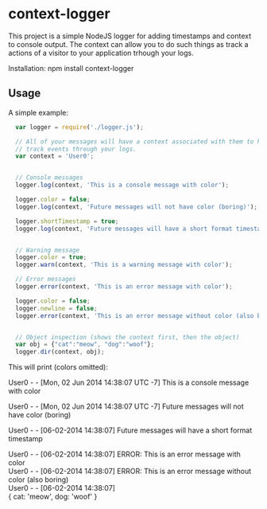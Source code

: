 context-logger
==============

This project is a simple NodeJS logger for adding timestamps and context to 
console output. The context can allow you to do such things as track a actions 
of a visitor to your application trhough your logs.

Installation:
  npm install context-logger


Usage
-----

A simple example:

```js
  var logger = require('./logger.js');

  // All of your messages will have a context associated with them to help
  // track events through your logs.
  var context = 'User0';


  // Console messages
  logger.log(context, 'This is a console message with color');

  logger.color = false;
  logger.log(context, 'Future messages will not have color (boring)');

  logger.shortTimestamp = true;
  logger.log(context, 'Future messages will have a short format timestamp');


  // Warning message
  logger.color = true;
  logger.warn(context, 'This is a warning message with color');

  // Error messages
  logger.error(context, 'This is an error message with color');

  logger.color = false;
  logger.newline = false;
  logger.error(context, 'This is an error message without color (also boring)');


  // Object inspection (shows the context first, then the object)
  var obj = {"cat":"meow", "dog":"woof"};
  logger.dir(context, obj);
```

This will print (colors omitted):


  User0 - - [Mon, 02 Jun 2014 14:38:07 UTC -7] This is a console message with color

  User0 - - [Mon, 02 Jun 2014 14:38:07 UTC -7] Future messages will not have color (boring)

  User0 - - [06-02-2014 14:38:07] Future messages will have a short format timestamp

  User0 - - [06-02-2014 14:38:07] ERROR: This is an error message with color  
  User0 - - [06-02-2014 14:38:07] ERROR: This is an error message without color (also boring)  
  User0 - - [06-02-2014 14:38:07]  
  { cat: 'meow', dog: 'woof' }